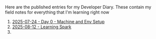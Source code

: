 Here are the published entries for my Developer Diary. These contain my field notes for everything that I'm learning right now

1. [2025-07-24 - Day 0 - Machine and Env Setup](2025-07-24%20-%20Day%200%20-%20Machine%20and%20Env%20Setup.md)
2. [2025-08-12 - Learning Spark](2025-08-12%20-%20Learning%20Spark.md)
3. 
